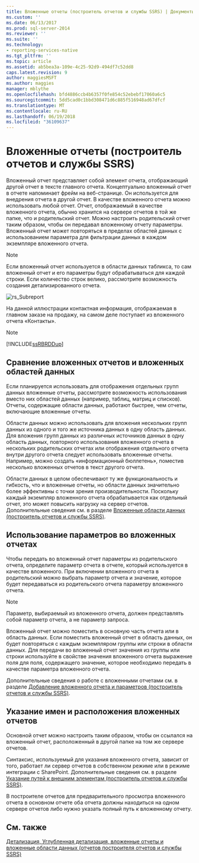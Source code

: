 ```yaml
---
title: Вложенные отчеты (построитель отчетов и службы SSRS) | Документы Майкрософт
ms.custom: ''
ms.date: 06/13/2017
ms.prod: sql-server-2014
ms.reviewer: ''
ms.suite: ''
ms.technology:
- reporting-services-native
ms.tgt_pltfrm: ''
ms.topic: article
ms.assetid: ab5bea3a-109e-4c25-92d9-494df7c52dd8
caps.latest.revision: 9
author: maggiesMSFT
ms.author: maggies
manager: mblythe
ms.openlocfilehash: bfd4886ccb4b6357f0fe854c52ebebf17060a6c5
ms.sourcegitcommit: 5dd5cad0c1bbd308471d6c885f516948ad67dfcf
ms.translationtype: MT
ms.contentlocale: ru-RU
ms.lasthandoff: 06/19/2018
ms.locfileid: "36109637"
---
```

# <a name="subreports-report-builder-and-ssrs"></a>Вложенные отчеты (построитель отчетов и службы SSRS)
  Вложенный отчет представляет собой элемент отчета, отображающий другой отчет в тексте главного отчета. Концептуально вложенный отчет в отчете напоминает фрейм на веб-странице. Он используется для внедрения отчета в другой отчет. В качестве вложенного отчета можно использовать любой отчет. Отчет, отображаемый в качестве вложенного отчета, обычно хранится на сервере отчетов в той же папке, что и родительский отчет. Можно настроить родительский отчет таким образом, чтобы он передавал вложенному отчету параметры. Вложенный отчет может повторяться в пределах областей данных с использованием параметра для фильтрации данных в каждом экземпляре вложенного отчета.  
  
> [!NOTE]  
>  Если вложенный отчет используется в области данных табликса, то сам вложенный отчет и его параметры будут обрабатываться для каждой строки. Если количество строк велико, рассмотрите возможность создания детализированного отчета.  
  
 ![rs_Subreport](../media/rs-subreport.gif "rs_Subreport")  
  
 На данной иллюстрации контактная информация, отображаемая в главном заказе на продажу, на самом деле поступает из вложенного отчета «Контакты».  
  
> [!NOTE]  
>  [!INCLUDE[ssRBRDDup](../../includes/ssrbrddup-md.md)]  
  
## <a name="comparing-subreports-and-nested-data-regions"></a>Сравнение вложенных отчетов и вложенных областей данных  
 Если планируется использовать для отображения отдельных групп данных вложенные отчеты, рассмотрите возможность использования вместо них областей данных (например, таблиц, матриц и списков). Отчеты, содержащие области данных, работают быстрее, чем отчеты, включающие вложенные отчеты.  
  
 Области данных можно использовать для вложения нескольких групп данных из одного и того же источника данных в одну область данных. Для вложения групп данных из различных источников данных в одну область данных, повторного использования вложенного отчета в нескольких родительских отчетах или отображения отдельного отчета внутри другого отчета следует использовать вложенные отчеты. Например, можно создать «информационный бюллетень», поместив несколько вложенных отчетов в текст другого отчета.  
  
 Области данных в целом обеспечивают ту же функциональность и гибкость, что и вложенные отчеты, но области данных значительно более эффективны с точки зрения производительности. Поскольку каждый экземпляр вложенного отчета обрабатывается как отдельный отчет, это может повысить нагрузку на сервер отчетов. Дополнительные сведения см. в разделе [Вложенные области данных (построитель отчетов и службы SSRS)](nested-data-regions-report-builder-and-ssrs.md).  
  
## <a name="using-parameters-in-subreports"></a>Использование параметров во вложенных отчетах  
 Чтобы передать во вложенный отчет параметры из родительского отчета, определите параметр отчета в отчете, который используется в качестве вложенного. При включении вложенного отчета в родительский можно выбрать параметр отчета и значение, которое будет передаваться из родительского отчета параметру вложенного отчета.  
  
> [!NOTE]  
>  Параметр, выбираемый из вложенного отчета, должен представлять собой параметр отчета, а не параметр запроса.  
  
 Вложенный отчет можно поместить в основную часть отчета или в область данных. Если поместить вложенный отчет в область данных, он будет повторяться с каждым экземпляром группы или строки в области данных. Для передачи во вложенный отчет значения из группы или строки используйте в свойстве значения вложенного отчета выражение поля для поля, содержащего значение, которое необходимо передать в качестве параметра вложенного отчета.  
  
 Дополнительные сведения о работе с вложенными отчетами см. в разделе [Добавление вложенного отчета и параметров (построитель отчетов и службы SSRS)](add-a-subreport-and-parameters-report-builder-and-ssrs.md).  
  
## <a name="specifying-subreport-names-and-locations"></a>Указание имен и расположения вложенных отчетов  
 Основной отчет можно настроить таким образом, чтобы он ссылался на вложенный отчет, расположенный в другой папке на том же сервере отчетов.  
  
 Синтаксис, используемый для указания вложенного отчета, зависит от того, работает ли сервер отчетов в собственном режиме или в режиме интеграции с SharePoint. Дополнительные сведения см. в разделе [Указание путей к внешним элементам (построитель отчетов и службы SSRS)](specifying-paths-to-external-items-report-builder-and-ssrs.md).  
  
 В построителе отчетов для предварительного просмотра вложенного отчета в основном отчете оба отчета должны находиться на одном сервере отчетов либо нужно указать полный путь к вложенному отчету.  
  
## <a name="see-also"></a>См. также  
 [Детализация, Углубленная детализация, вложенные отчеты и вложенные области данных &#40;отчетов построителя отчетов и службы SSRS&#41;](drillthrough-drilldown-subreports-and-nested-data-regions.md)  
  
  